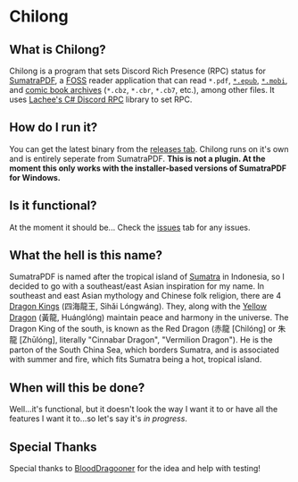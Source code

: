 # Chilong

## What is Chilong?
Chilong is a program that sets Discord Rich Presence (RPC) status for [SumatraPDF](https://github.com/sumatrapdfreader/sumatrapdf), a [FOSS](https://en.wikipedia.org/wiki/Free_and_open-source_software) reader application that can read `*.pdf`, [`*.epub`](https://en.wikipedia.org/wiki/EPUB), [`*.mobi`](https://en.wikipedia.org/wiki/Comparison_of_e-book_formats#Mobipocket), and [comic book archives](https://en.wikipedia.org/wiki/Comic_book_archive) (`*.cbz`, `*.cbr`, `*.cb7`, etc.), among other files. It uses [Lachee's C# Discord RPC](https://github.com/Lachee/discord-rpc-csharp) library to set RPC.

## How do I run it?
You can get the latest binary from the [releases tab](https://github.com/MechaDragonX/Chilong/releases). Chilong runs on it's own and is entirely seperate from SumatraPDF. **This is not a plugin. At the moment this only works with the installer-based versions of SumatraPDF for Windows.**

## Is it functional?
At the moment it should be... Check the [issues](https://github.com/MechaDragonX/Chilong/issues) tab for any issues.

## What the hell is this name?
SumatraPDF is named after the tropical island of [Sumatra](https://en.wikipedia.org/wiki/Sumatra) in Indonesia, so I decided to go with a southeast/east Asian inspiration for my name. In southeast and east Asian mythology and Chinese folk religion, there are 4 [Dragon Kings](https://en.wikipedia.org/wiki/Dragon_King) (四海龍王, Sìhǎi Lóngwáng). They, along with the [Yellow Dragon](https://en.wikipedia.org/wiki/Yellow_Dragon) (黃龍, Huánglóng) maintain peace and harmony in the universe. The Dragon King of the south, is known as the Red Dragon (赤龍 [Chìlóng] or 朱龍 [Zhūlóng], literally "Cinnabar Dragon", "Vermilion Dragon"). He is the parton of the South China Sea, which borders Sumatra, and is associated with summer and fire, which fits Sumatra being a hot, tropical island.

## When will this be done?
Well...it's functional, but it doesn't look the way I want it to or have all the features I want it to...so let's say it's *in progress*.

## Special Thanks
Special thanks to [BloodDragooner](https://github.com/BloodDragooner) for the idea and help with testing!

